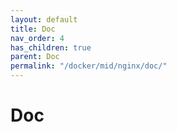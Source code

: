 ```yaml
---
layout: default
title: Doc
nav_order: 4
has_children: true
parent: Doc
permalink: "/docker/mid/nginx/doc/"
---
```


# Doc
